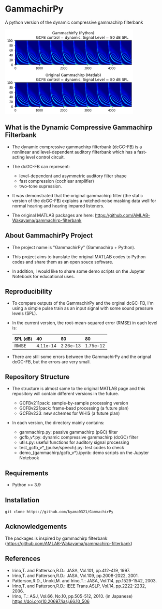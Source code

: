 # GammachirPy

A python version of the dynamic compressive gammachirp filterbank

![](./figs/gammachirpy_gammachirp.jpg)


## What is the Dynamic Compressive Gammachirp Filterbank

- The dynamic compressive gammachirp filterbank (dcGC-FB) is a nonlinear and level-dependent auditory filterbank which has a fast-acting level control circuit.

- The dcGC-FB can represent:
  - level-dependent and asymmetric auditory filter shape
  - fast compression (cochlear amplifier)
  - two-tone supression.

- It was demonstrated that the original gammachirp filter (the static version of the dcGC-FB) explains a notched-noise masking data well for normal hearing and hearing impared listeners.
  
- The original MATLAB packages are here: https://github.com/AMLAB-Wakayama/gammachirp-filterbank


## About GammachirPy Project

- The project name is "GammachirPy" (Gammachirp + Python).

- This project aims to translate the original MATLAB codes to Python codes and share them as an open souce software.
  
- In addition, I would like to share some demo scripts on the Jupyter Notebook for educational uses.


## Reproducibility

- To compare outputs of the GammachirPy and the orginal dcGC-FB, I'm using a simple pulse train as an input signal with some sound pressure levels (SPL).

- In the current version, the root-mean-squared error (RMSE) in each level is:

    | SPL (dB) | 40 | 60 | 80 |
    | --- | --- | --- | --- |
    | RMSE    | 4.11e-14 | 2.26e-13 | 1.75e-12 |

- There are still some errors between the GammachirPy and the orignal dcGC-FB, but the errors are very small.


## Repository Structure

- The structure is almost same to the original MATLAB page and this repository will contain different versions in the future.
  - GCFBv211pack: sample-by-sample processing version
  - GCFBv221pack: frame-basd processing (a future plan)
  - GCFBv233: new schemes for WHIS (a future plan)

- In each version, the directory mainly contains:
  - gammachirp.py: passive gammachirp (pGC) filter
  - gcfb_v*.py: dynamic compressive gammachirp (dcGC) filter
  - utils.py: useful functions for auditory signal processing
  - test_gcfb_v*_{pulse/speech}.py: test codes to check
  - demo_{gammachirp/gcfb_v*}.ipynb: demo scripts on the Jupyter Notebook

## Requirements
- Python >= 3.9

## Installation

    git clone https://github.com/kyama0321/GammachirPy


## Acknowledgements

The packages is inspired by gammachirp filterbank (https://github.com/AMLAB-Wakayama/gammachirp-filterbank)

## References

- Irino,T. and Patterson,R.D.: JASA, Vol.101, pp.412-419, 1997.  
- Irino,T. and Patterson,R.D.: JASA, Vol.109, pp.2008-2022, 2001.
- Patterson,R.D., Unoki,M. and Irino,T.: JASA, Vol.114, pp.1529-1542, 2003.
- Irino,T. and Patterson,R.D.: IEEE Trans.ASLP, Vol.14, pp.2222-2232, 2006.
- Irino, T.: ASJ, Vol.66, No.10, pp.505-512, 2010. (in Japanese)
https://doi.org/10.20697/jasj.66.10_506